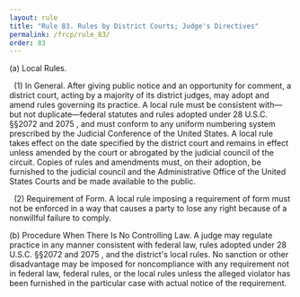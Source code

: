 ```yaml
---
layout: rule
title: "Rule 83. Rules by District Courts; Judge's Directives"
permalink: /frcp/rule_83/
order: 83
---
```


(a) Local Rules.


&nbsp;&nbsp;(1) In General. After giving public notice and an opportunity for comment, a district court, acting by a majority of its district judges, may adopt and amend rules governing its practice. A local rule must be consistent with—but not duplicate—federal statutes and rules adopted under 28 U.S.C. §§2072 and 2075 , and must conform to any uniform numbering system prescribed by the Judicial Conference of the United States. A local rule takes effect on the date specified by the district court and remains in effect unless amended by the court or abrogated by the judicial council of the circuit. Copies of rules and amendments must, on their adoption, be furnished to the judicial council and the Administrative Office of the United States Courts and be made available to the public.


&nbsp;&nbsp;(2) Requirement of Form. A local rule imposing a requirement of form must not be enforced in a way that causes a party to lose any right because of a nonwillful failure to comply.


(b) Procedure When There Is No Controlling Law. A judge may regulate practice in any manner consistent with federal law, rules adopted under 28 U.S.C. §§2072 and 2075 , and the district's local rules. No sanction or other disadvantage may be imposed for noncompliance with any requirement not in federal law, federal rules, or the local rules unless the alleged violator has been furnished in the particular case with actual notice of the requirement.
